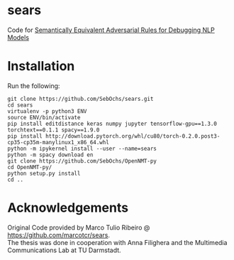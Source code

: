 # sears
Code for [Semantically Equivalent Adversarial Rules for Debugging NLP Models](https://homes.cs.washington.edu/~marcotcr/acl18.pdf)

# Installation
Run the following:
```
git clone https://github.com/SebOchs/sears.git
cd sears
virtualenv -p python3 ENV
source ENV/bin/activate
pip install editdistance keras numpy jupyter tensorflow-gpu==1.3.0 torchtext==0.1.1 spacy==1.9.0
pip install http://download.pytorch.org/whl/cu80/torch-0.2.0.post3-cp35-cp35m-manylinux1_x86_64.whl
python -m ipykernel install --user --name=sears
python -m spacy download en
git clone https://github.com/SebOchs/OpenNMT-py
cd OpenNMT-py/
python setup.py install
cd ..
```
# Acknowledgements
Original Code provided by Marco Tulio Ribeiro @ https://github.com/marcotcr/sears.  
The thesis was done in cooperation with Anna Filighera and the Multimedia Communications Lab at TU Darmstadt.
